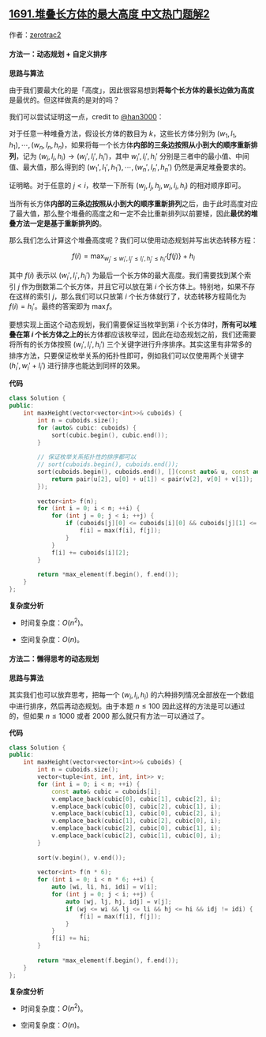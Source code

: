 ## [1691.堆叠长方体的最大高度 中文热门题解2](https://leetcode.cn/problems/maximum-height-by-stacking-cuboids/solutions/100000/dui-die-chang-fang-ti-de-zui-da-gao-du-b-qzgy)

作者：[zerotrac2](https://leetcode.cn/u/zerotrac2)

#### 方法一：动态规划 + 自定义排序

**思路与算法**

由于我们要最大化的是「高度」，因此很容易想到**将每个长方体的最长边做为高度**是最优的。但这样做真的是对的吗？

我们可以尝试证明这一点，credit to [@han3000](/u/han3000/)：

对于任意一种堆叠方法，假设长方体的数目为 $k$，这些长方体分别为 $(w_1, l_1, h_1), \cdots, (w_n, l_n, h_n)$，如果将每一个长方体**内部的三条边按照从小到大的顺序重新排列**，记为 $(w_i, l_i, h_i) \to (w_i', l_i', h_i')$，其中 $w_i', l_i', h_i'$ 分别是三者中的最小值、中间值、最大值，那么得到的 $(w_1', l_1', h_1'), \cdots, (w_n', l_n', h_n')$ 仍然是满足堆叠要求的。

证明略。对于任意的 $j < i$，枚举一下所有 $(w_j, l_j, h_j, w_i, l_i, h_i)$ 的相对顺序即可。

当所有长方体**内部的三条边按照从小到大的顺序重新排列**之后，由于此时高度对应了最大值，那么整个堆叠的高度之和一定不会比重新排列以前要矮，因此**最优的堆叠方法一定是基于重新排列的**。

那么我们怎么计算这个堆叠高度呢？我们可以使用动态规划并写出状态转移方程：

$$
f(i) = \max_{w_j'\leq w_i', l_j'\leq l_i', h_j'\leq h_i'} \big\{ f(j) \big\} + h_i
$$

其中 $f(i)$ 表示以 $(w_i', l_i', h_i')$ 为最后一个长方体的最大高度。我们需要找到某个索引 $j$ 作为倒数第二个长方体，并且它可以放在第 $i$ 个长方体上。特别地，如果不存在这样的索引 $j$，那么我们可以只放第 $i$ 个长方体就行了，状态转移方程简化为 $f(i) = h_i'$。最终的答案即为 $\max f$。

要想实现上面这个动态规划，我们需要保证当枚举到第 $i$ 个长方体时，**所有可以堆叠在第 $i$ 个长方体之上的**长方体都应该枚举过，因此在动态规划之前，我们还需要将所有的长方体按照 $(w_i', l_i', h_i')$ 三个关键字进行升序排序。其实这里有非常多的排序方法，只要保证枚举关系的拓扑性即可，例如我们可以仅使用两个关键字 $(h_i', w_i'+l_i')$ 进行排序也能达到同样的效果。

**代码**

```C++ [sol1-C++]
class Solution {
public:
    int maxHeight(vector<vector<int>>& cuboids) {
        int n = cuboids.size();
        for (auto& cubic: cuboids) {
            sort(cubic.begin(), cubic.end());
        }
        
        // 保证枚举关系拓扑性的排序都可以
        // sort(cuboids.begin(), cuboids.end());
        sort(cuboids.begin(), cuboids.end(), [](const auto& u, const auto& v) {
            return pair(u[2], u[0] + u[1]) < pair(v[2], v[0] + v[1]);
        });
        
        vector<int> f(n);
        for (int i = 0; i < n; ++i) {
            for (int j = 0; j < i; ++j) {
                if (cuboids[j][0] <= cuboids[i][0] && cuboids[j][1] <= cuboids[i][1] && cuboids[j][2] <= cuboids[i][2]) {
                    f[i] = max(f[i], f[j]);
                }
            }
            f[i] += cuboids[i][2];
        }
        
        return *max_element(f.begin(), f.end());
    }
};
```

**复杂度分析**

- 时间复杂度：$O(n^2)$。

- 空间复杂度：$O(n)$。

#### 方法二：懒得思考的动态规划

**思路与算法**

其实我们也可以放弃思考，把每一个 $(w_i, l_i, h_i)$ 的六种排列情况全部放在一个数组中进行排序，然后再动态规划。由于本题 $n\leq 100$ 因此这样的方法是可以通过的，但如果 $n \leq 1000$ 或者 $2000$ 那么就只有方法一可以通过了。

**代码**

```C++ [sol2-C++]
class Solution {
public:
    int maxHeight(vector<vector<int>>& cuboids) {
        int n = cuboids.size();
        vector<tuple<int, int, int, int>> v;
        for (int i = 0; i < n; ++i) {
            const auto& cubic = cuboids[i];
            v.emplace_back(cubic[0], cubic[1], cubic[2], i);
            v.emplace_back(cubic[0], cubic[2], cubic[1], i);
            v.emplace_back(cubic[1], cubic[0], cubic[2], i);
            v.emplace_back(cubic[1], cubic[2], cubic[0], i);
            v.emplace_back(cubic[2], cubic[0], cubic[1], i);
            v.emplace_back(cubic[2], cubic[1], cubic[0], i);
        }
        
        sort(v.begin(), v.end());
        
        vector<int> f(n * 6);
        for (int i = 0; i < n * 6; ++i) {
            auto [wi, li, hi, idi] = v[i];
            for (int j = 0; j < i; ++j) {
                auto [wj, lj, hj, idj] = v[j];
                if (wj <= wi && lj <= li && hj <= hi && idj != idi) {
                    f[i] = max(f[i], f[j]);
                }
            }
            f[i] += hi;
        }
        
        return *max_element(f.begin(), f.end());
    }
};
```

**复杂度分析**

- 时间复杂度：$O(n^2)$。

- 空间复杂度：$O(n)$。